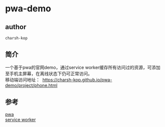 # pwa-demo

## author
```
charsh-kop
```

## 简介
一个基于pwa的官网demo，通过service worker缓存所有访问过的资源，可添加至手机主屏幕，在离线状态下仍可正常访问。  
移动端访问地址：  https://charsh-kop.github.io/pwa-demo/project/phone.html

## 参考
[pwa](https://huangxuan.me/2017/02/09/nextgen-web-pwa/)  
[service worker](https://lzw.me/a/pwa-service-worker.html)